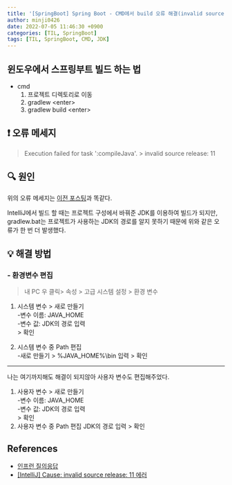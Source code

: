 ```yaml
---
title: '[SpringBoot] Spring Boot - CMD에서 build 오류 해결(invalid source release)'
author: minji0426
date: 2022-07-05 11:46:30 +0900
categories: [TIL, SpringBoot]
tags: [TIL, SpringBoot, CMD, JDK]
---
```

## 윈도우에서 스프링부트 빌드 하는 법
- cmd 
    1. 프로젝트 디렉토리로 이동
    2. gradlew \<enter\> 
    3. gradlew build \<enter\> 

## ❗️ 오류 메세지

> Execution failed for task ':compileJava'. > invalid source release: 11  
 
  
## 🔍 원인
 위의 오류 메세지는 [이전 포스팅](http://127.0.0.1:4000/posts/springboot-setting/)과 똑같다.  

 IntelliJ에서 빌드 할 때는 프로젝트 구성에서 바꿔준 JDK를 이용하여 빌드가 되지만, gradlew.bat는 프로젝트가 사용하는 JDK의 경로를 알지 못하기 때문에 위와 같은 오류가 한 번 더 발생했다.



## 💡 해결 방법

### - 환경변수 편집


> 내 PC 우 클릭> 속성 > 고급 시스템 설정 > 환경 변수

1. 시스템 변수 > 새로 만들기  
-변수 이름: JAVA_HOME  
-변수 값: JDK의 경로 입력  
\> 확인

2. 시스템 변수 중 Path 편집  
-새로 만들기 > %JAVA_HOME%\bin 입력 > 확인  

---
나는 여기까지해도 해결이 되지않아 사용자 변수도 편집해주었다.  

1. 사용자 변수 > 새로 만들기  
-변수 이름: JAVA_HOME  
-변수 값: JDK의 경로 입력  
\> 확인
2. 사용자 변수 중 Path 편집
JDK의 경로 입력 \> 확인






## References
- [인프런 질의응답](https://www.inflearn.com/questions/471804)
- [[IntelliJ] Cause: invalid source release: 11 에러](https://charliecharlie.tistory.com/315)